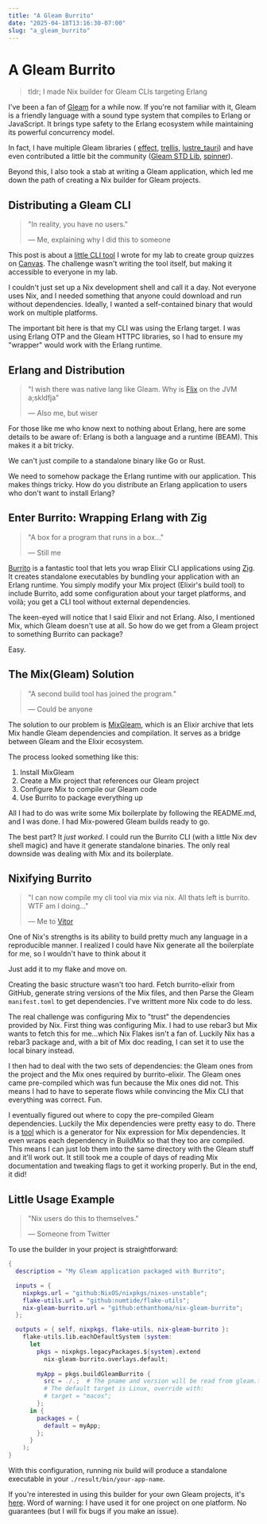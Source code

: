 ```yaml
---
title: "A Gleam Burrito"
date: "2025-04-18T13:16:30-07:00"
slug: "a_gleam_burrito"
---
```


# A Gleam Burrito

> tldr; I made Nix builder for Gleam CLIs targeting Erlang

I've been a fan of [Gleam](https://gleam.run/) for a while now. If you're not familiar with it, Gleam 
is a friendly language with a sound type system that compiles to Erlang or JavaScript. 
It brings type safety to the Erlang ecosystem while maintaining its powerful concurrency model.

In fact, I have multiple Gleam libraries (
[effect](https://github.com/ethanthoma/effect), 
[trellis](https://github.com/ethanthoma/trellis),
[lustre_tauri](https://github.com/ethanthoma/lustre_tauri)) and have even contributed 
a little bit the community ([Gleam STD Lib](https://github.com/gleam-lang/stdlib/commit/9d76bea763732dee0358feaeae46840cb75093be), 
[spinner](https://github.com/lpil/spinner/commit/cd55490d8c1698b22de8c6916999c84c8b5cc58f)).

Beyond this, I also took a stab at writing a Gleam application, which led me down 
the path of creating a Nix builder for Gleam projects.

## Distributing a Gleam CLI

> "In reality, you have no users."
>
> — Me, explaining why I did this to someone

This post is about a [little CLI tool](https://github.com/STASER-Lab/cgq) I wrote for my lab 
to create group quizzes on [Canvas](https://www.instructure.com/canvas?utm_source=google&utm_medium=organic&utm_campaign=canvas-redirect).
The challenge wasn't writing the tool itself, but making it accessible to everyone in my lab.

I couldn't just set up a Nix development shell and call it a day. Not everyone 
uses Nix, and I needed something that anyone could download and run without 
dependencies. Ideally, I wanted a self-contained binary that would work on 
multiple platforms. 

The important bit here is that my CLI was using the Erlang target. I was using 
Erlang OTP and the Gleam HTTPC libraries, so I had to ensure my "wrapper" would 
work with the Erlang runtime.

## Erlang and Distribution

> "I wish there was native lang like Gleam. Why is [Flix](https://flix.dev/) on the JVM a;skldfja"
>
> — Also me, but wiser

For those like me who know next to nothing about Erlang, here are some details 
to be aware of: Erlang is both a language and a runtime (BEAM). This makes it 
a bit tricky. 

We can't just compile to a standalone binary like Go or Rust. 

We need to somehow package the Erlang runtime with our application. This makes
things tricky. How do you distribute an Erlang application to users who don't 
want to install Erlang?

## Enter Burrito: Wrapping Erlang with Zig

> "A box for a program that runs in a box..."
>
> — Still me

[Burrito](https://github.com/burrito-elixir/burrito) is a fantastic tool that 
lets you wrap Elixir CLI applications using [Zig](https://ziglang.org/). It 
creates standalone executables by bundling your application with an Erlang 
runtime. You simply modify your Mix project (Elixir's build tool) to include 
Burrito, add some configuration about your target platforms, and voilà; you get 
a CLI tool without external dependencies.

The keen-eyed will notice that I said Elixir and not Erlang. Also, I mentioned 
Mix, which Gleam doesn't use at all. So how do we get from a Gleam project to 
something Burrito can package?

Easy.

## The Mix(Gleam) Solution

> "A second build tool has joined the program."
>
> — Could be anyone

The solution to our problem is [MixGleam](https://github.com/gleam-lang/mix_gleam), 
which is an Elixir archive that lets Mix handle Gleam dependencies and compilation.
It serves as a bridge between Gleam and the Elixir ecosystem.

The process looked something like this:
1. Install MixGleam
1. Create a Mix project that references our Gleam project
1. Configure Mix to compile our Gleam code
1. Use Burrito to package everything up

All I had to do was write some Mix boilerplate by following the README.md, and 
I was done. I had Mix-powered Gleam builds ready to go.

The best part? It _just worked_. I could run the Burrito CLI (with a little Nix 
dev shell magic) and have it generate standalone binaries. The only real 
downside was dealing with Mix and its boilerplate.

## Nixifying Burrito

> "I can now compile my cli tool via mix via nix. All thats left is burrito. WTF am I doing..."
>
> — Me to [Vitor](https://x.com/akiyama_vitor)

One of Nix's strengths is its ability to build pretty much any language in a 
reproducible manner. I realized I could have Nix generate all the boilerplate 
for me, so I wouldn't have to think about it

Just add it to my flake and move on.

Creating the basic structure wasn't too hard. Fetch burrito-elixir from GitHub, 
generate string versions of the Mix files, and then Parse the Gleam `manifest.toml` 
to get dependencies. I've writtent more Nix code to do less.

The real challenge was configuring Mix to "trust" the dependencies provided by 
Nix. First thing was configuring Mix. I had to use rebar3 but Mix wants to fetch 
this for me...which Nix Flakes isn't a fan of. Luckily Nix has a rebar3 package 
and, with a bit of Mix doc reading, I can set it to use the local binary instead.

I then had to deal with the two sets of dependencies: the Gleam ones from the 
project and the Mix ones required by burrito-elixir. The Gleam ones came pre-compiled 
which was fun because the Mix ones did not. This means I had to have to seperate 
flows while convincing the Mix CLI that everything was correct. Fun.

I eventually figured out where to copy the pre-compiled Gleam dependencies. Luckily
the Mix dependencies were pretty easy to do. There is a [tool](https://github.com/ydlr/mix2nix) which is a generator 
for Nix expression for Mix dependencies. It even wraps each dependency in BuildMix so 
that they too are compiled. This means I can just lob them into the same directory with 
the Gleam stuff and it'll work out. It still took me a couple of days of reading 
Mix documentation and tweaking flags to get it working properly. But in the end, it did!

## Little Usage Example

> "Nix users do this to themselves."
>
> — Someone from Twitter

To use the builder in your project is straightforward:

```nix
{
  description = "My Gleam application packaged with Burrito";

  inputs = {
    nixpkgs.url = "github:NixOS/nixpkgs/nixos-unstable";
    flake-utils.url = "github:numtide/flake-utils";
    nix-gleam-burrito.url = "github:ethanthoma/nix-gleam-burrito";
  };

  outputs = { self, nixpkgs, flake-utils, nix-gleam-burrito }:
    flake-utils.lib.eachDefaultSystem (system:
      let
        pkgs = nixpkgs.legacyPackages.${system}.extend 
          nix-gleam-burrito.overlays.default;
        
        myApp = pkgs.buildGleamBurrito {
          src = ./.;  # The pname and version will be read from gleam.toml
          # The default target is Linux, override with:
          # target = "macos";
        };
      in {
        packages = {
          default = myApp;
        };
      }
    );
}
```

With this configuration, running nix build will produce a standalone executable 
in your `./result/bin/your-app-name`.

If you're interested in using this builder for your own Gleam projects, it's 
[here](https://github.com/ethanthoma/nix-gleam-burrito). Word of warning: I 
have used it for one project on one platform. No guarantees (but I will fix 
bugs if you make an issue).
